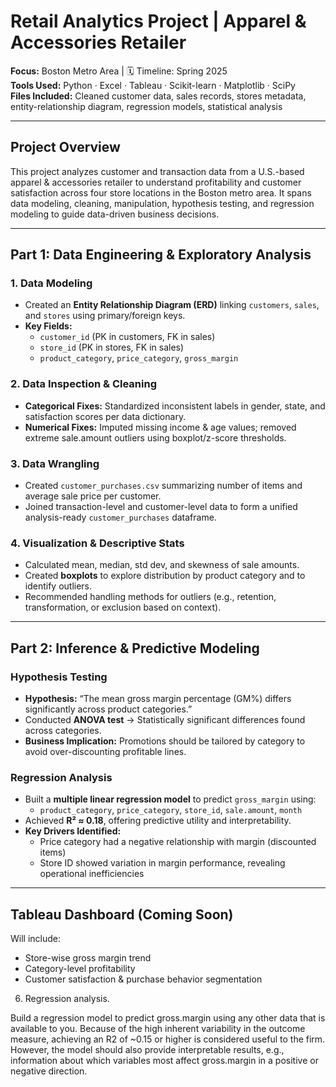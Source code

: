 # Retail Analytics Project | Apparel & Accessories Retailer

 **Focus:** Boston Metro Area | 🗓️ Timeline: Spring 2025  
 **Tools Used:** Python · Excel · Tableau · Scikit-learn · Matplotlib · SciPy  
 **Files Included:** Cleaned customer data, sales records, stores metadata, entity-relationship diagram, regression models, statistical analysis

---

## Project Overview

This project analyzes customer and transaction data from a U.S.-based apparel & accessories retailer to understand profitability and customer satisfaction across four store locations in the Boston metro area. It spans data modeling, cleaning, manipulation, hypothesis testing, and regression modeling to guide data-driven business decisions.

---

##  Part 1: Data Engineering & Exploratory Analysis

###  1. Data Modeling
- Created an **Entity Relationship Diagram (ERD)** linking `customers`, `sales`, and `stores` using primary/foreign keys.
- **Key Fields:**
  - `customer_id` (PK in customers, FK in sales)
  - `store_id` (PK in stores, FK in sales)
  - `product_category`, `price_category`, `gross_margin`

###  2. Data Inspection & Cleaning
- **Categorical Fixes:** Standardized inconsistent labels in gender, state, and satisfaction scores per data dictionary.
- **Numerical Fixes:** Imputed missing income & age values; removed extreme sale.amount outliers using boxplot/z-score thresholds.

###  3. Data Wrangling
- Created `customer_purchases.csv` summarizing number of items and average sale price per customer.
- Joined transaction-level and customer-level data to form a unified analysis-ready `customer_purchases` dataframe.

###  4. Visualization & Descriptive Stats
- Calculated mean, median, std dev, and skewness of sale amounts.
- Created **boxplots** to explore distribution by product category and to identify outliers.
- Recommended handling methods for outliers (e.g., retention, transformation, or exclusion based on context).

---

##  Part 2: Inference & Predictive Modeling

###  Hypothesis Testing
- **Hypothesis:** “The mean gross margin percentage (GM%) differs significantly across product categories.”
- Conducted **ANOVA test** → Statistically significant differences found across categories.
- **Business Implication:** Promotions should be tailored by category to avoid over-discounting profitable lines.

###  Regression Analysis
- Built a **multiple linear regression model** to predict `gross_margin` using:
  - `product_category`, `price_category`, `store_id`, `sale.amount`, `month`
- Achieved **R² ≈ 0.18**, offering predictive utility and interpretability.
- **Key Drivers Identified:**
  - Price category had a negative relationship with margin (discounted items)
  - Store ID showed variation in margin performance, revealing operational inefficiencies

---

## Tableau Dashboard (Coming Soon)
Will include:
- Store-wise gross margin trend
- Category-level profitability
- Customer satisfaction & purchase behavior segmentation

6. Regression analysis. 

Build a regression model to predict gross.margin using any other data that is available to you. Because of the high inherent variability in the outcome measure, achieving an R2 of ~0.15 or higher is considered useful to the firm. However, the model should also provide interpretable results, e.g., information about which variables most affect gross.margin in a positive or negative direction.
